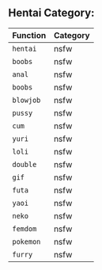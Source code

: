 ## Hentai Category:

|Function|Category|
|:--|:--|
|`hentai`|nsfw|
|`boobs`|nsfw|
|`anal`|nsfw|
|`boobs`|nsfw|
|`blowjob`|nsfw|
|`pussy`|nsfw|
|`cum`|nsfw|
|`yuri`|nsfw|
|`loli`|nsfw|
|`double`|nsfw|
|`gif`|nsfw|
|`futa`|nsfw|
|`yaoi`|nsfw|
|`neko`|nsfw|
|`femdom`|nsfw|
|`pokemon`|nsfw|
|`furry`|nsfw|
